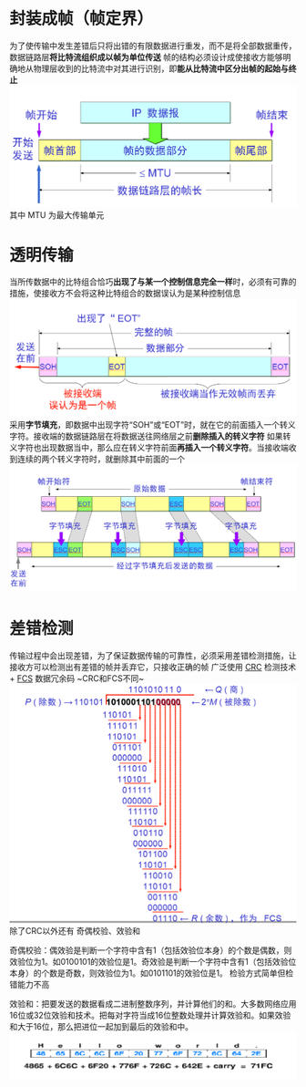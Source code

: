 # 封装成帧（帧定界）
为了使传输中发生差错后只将出错的有限数据进行重发，而不是将全部数据重传，数据链路层**将比特流组织成以帧为单位传送**
帧的结构必须设计成使接收方能够明确地从物理层收到的比特流中对其进行识别，即**能从比特流中区分出帧的起始与终止**
![](/.src/pic/封装成帧.png)
其中 MTU 为最大传输单元

# 透明传输
当所传数据中的比特组合恰巧**出现了与某一个控制信息完全一样**时，必须有可靠的措施，使接收方不会将这种比特组合的数据误认为是某种控制信息
![](/.src/pic/透明传输.png)
采用**字节填充**，即数据中出现字符“SOH”或“EOT”时，就在它的前面插入一个转义字符。接收端的数据链路层在将数据送往网络层之前**删除插入的转义字符**
如果转义字符也出现数据当中，那么应在转义字符前面**再插入一个转义字符**。当接收端收到连续的两个转义字符时，就删除其中前面的一个
![](/.src/pic/透明传输1.png)

# 差错检测
传输过程中会出现差错，为了保证数据传输的可靠性，必须采用差错检测措施，让接收方可以检测出有差错的帧并丢弃它，只接收正确的帧
广泛使用 [CRC](https://www.wikiwand.com/zh-hans/%E5%BE%AA%E7%92%B0%E5%86%97%E9%A4%98%E6%A0%A1%E9%A9%97) 检测技术+ [FCS](https://www.wikiwand.com/en/Frame_check_sequence) 数据冗余码 ~CRC和FCS不同~
![](/.src/pic/CRC.png)
除了CRC以外还有 奇偶校验、效验和

奇偶校验：偶效验是判断一个字符中含有1（包括效验位本身）的个数是偶数，则效验位为1。如0100101的效验位是1。奇效验是判断一个字符中含有1（包括效验位本身）的个数是奇数，则效验位为1。如0101101的效验位是1。 检验方式简单但检错能力不高

效验和：把要发送的数据看成二进制整数序列，并计算他们的和。大多数网络应用16位或32位效验和技术。把每对字符当成16位整数处理并计算效验和。如果效验和大于16位，那么把进位一起加到最后的效验和中。
![](/.src/pic/checksum.png)